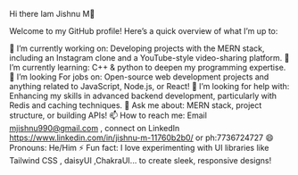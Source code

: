 Hi there Iam Jishnu M👋

Welcome to my GitHub profile! Here’s a quick overview of what I’m up to:

🔭 I’m currently working on: Developing projects with the MERN stack, including an Instagram clone and a YouTube-style video-sharing platform.
🌱 I’m currently learning: C++ & python to deepen my programming expertise.
👯 I’m looking For jobs on: Open-source web development projects and anything related to JavaScript, Node.js, or React!
🤔 I’m looking for help with: Enhancing my skills in advanced backend development, particularly with Redis and caching techniques.
💬 Ask me about: MERN stack, project structure, or building APIs!
📫 How to reach me: Email mjishnu990@gmail.com , connect on LinkedIn https://www.linkedin.com/in/jishnu-m-11760b2b0/ or ph:7736724727 
😄 Pronouns: He/Him
⚡ Fun fact: I love experimenting with UI libraries like Tailwind CSS , daisyUI ,ChakraUI... to create sleek, responsive designs!
